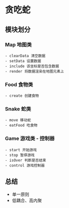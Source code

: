 # 贪吃蛇
## 模块划分
### Map 地图类
    - clearData 清空数据
    - setData 设置数据
    - include 该坐标是否包含数据
    - render 将数据渲染在地图元素上

### Food 食物类
    - create 创建食物

### Snake 蛇类 
    - move 移动蛇
    - eatFood 吃食物

### Game 游戏类 - 控制器
    - start 开始游戏
    - stop 暂停游戏
    - isOver 判断是否结束
    - control 游戏控制器

## 总结
- 单一原则
- 低耦合、高内聚